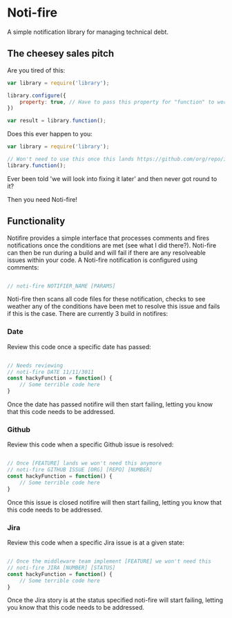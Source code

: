 # Noti-fire

A simple notification library for managing technical debt.

## The cheesey sales pitch

Are you tired of this:

```js
var library = require('library');

library.configure({
    property: true, // Have to pass this property for "function" to work see https://github.com/org/repo/issues/123
})

var result = library.function();
```

Does this ever happen to you:

```js
var library = require('library');

// Won't need to use this once this lands https://github.com/org/repo/issues/321
library.function();
```

Ever been told 'we will look into fixing it later' and then never got round to it?

Then you need Noti-fire!

## Functionality

Notifire provides a simple interface that processes comments and fires notifications once the conditions are met (see what I did there?). Noti-fire can then be run during a build and will fail if there are any resolveable issues within your code. A Noti-fire notification is configured using comments:

```js

// noti-fire NOTIFIER_NAME [PARAMS]

```

Noti-fire then scans all code files for these notification, checks to see weather any of the conditions have been met to resolve this issue and fails if this is the case. There are currently 3 build in notifires:

### Date

Review this code once a specific date has passed:

```js

// Needs reviewing
// noti-fire DATE 11/11/3011
const hackyFunction = function() {
    // Some terrible code here
} 

```

Once the date has passed notifire will then start failing, letting you know that this code needs to be addressed.

### Github

Review this code when a specific Github issue is resolved:

```js

// Once [FEATURE] lands we won't need this anymore
// noti-fire GITHUB ISSUE [ORG] [REPO] [NUMBER]
const hackyFunction = function() {
    // Some terrible code here
} 

```

Once this issue is closed notifire will then start failing, letting you know that this code needs to be addressed.


### Jira

Review this code when a specific Jira issue is at a given state:

```js

// Once the middleware team implement [FEATURE] we won't need this
// noti-fire JIRA [NUMBER] [STATUS]
const hackyFunction = function() {
    // Some terrible code here
} 

```

Once the Jira story is at the status specified noti-fire will start failing, letting you know that this code needs to be addressed.


